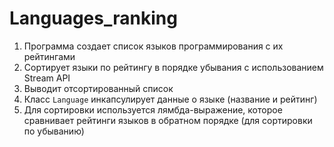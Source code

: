 # Languages_ranking
1. Программа создает список языков программирования с их рейтингами
2. Сортирует языки по рейтингу в порядке убывания с использованием Stream API
3. Выводит отсортированный список
4. Класс `Language` инкапсулирует данные о языке (название и рейтинг)
5. Для сортировки используется лямбда-выражение, которое сравнивает рейтинги языков в обратном порядке (для сортировки по убыванию)

